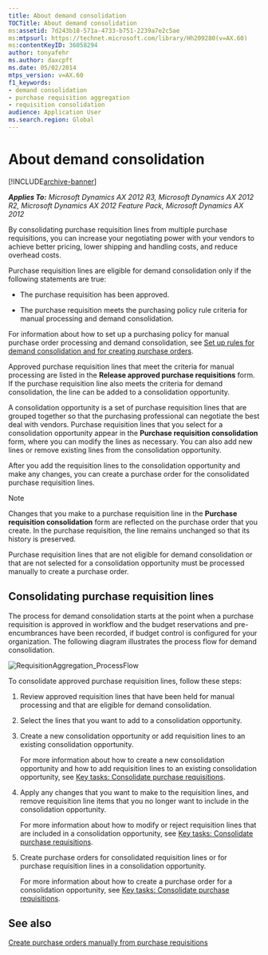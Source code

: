 ```yaml
---
title: About demand consolidation
TOCTitle: About demand consolidation
ms:assetid: 7d243b18-571a-4733-b751-2239a7e2c5ae
ms:mtpsurl: https://technet.microsoft.com/library/Hh209280(v=AX.60)
ms:contentKeyID: 36058294
author: tonyafehr
ms.author: daxcpft
ms.date: 05/02/2014
mtps_version: v=AX.60
f1_keywords:
- demand consolidation
- purchase requisition aggregation
- requisition consolidation
audience: Application User
ms.search.region: Global
---
```


# About demand consolidation 


[!INCLUDE[archive-banner](includes/archive-banner.md)]


_**Applies To:** Microsoft Dynamics AX 2012 R3, Microsoft Dynamics AX 2012 R2, Microsoft Dynamics AX 2012 Feature Pack, Microsoft Dynamics AX 2012_

By consolidating purchase requisition lines from multiple purchase requisitions, you can increase your negotiating power with your vendors to achieve better pricing, lower shipping and handling costs, and reduce overhead costs.

Purchase requisition lines are eligible for demand consolidation only if the following statements are true:

  - The purchase requisition has been approved.

  - The purchase requisition meets the purchasing policy rule criteria for manual processing and demand consolidation.

For information about how to set up a purchasing policy for manual purchase order processing and demand consolidation, see [Set up rules for demand consolidation and for creating purchase orders](set-up-rules-for-demand-consolidation-and-for-creating-purchase-orders.md).

Approved purchase requisition lines that meet the criteria for manual processing are listed in the **Release approved purchase requisitions** form. If the purchase requisition line also meets the criteria for demand consolidation, the line can be added to a consolidation opportunity.

A consolidation opportunity is a set of purchase requisition lines that are grouped together so that the purchasing professional can negotiate the best deal with vendors. Purchase requisition lines that you select for a consolidation opportunity appear in the **Purchase requisition consolidation** form, where you can modify the lines as necessary. You can also add new lines or remove existing lines from the consolidation opportunity.

After you add the requisition lines to the consolidation opportunity and make any changes, you can create a purchase order for the consolidated purchase requisition lines.


> [!NOTE]
> <P>Changes that you make to a purchase requisition line in the <STRONG>Purchase requisition consolidation</STRONG> form are reflected on the purchase order that you create. In the purchase requisition, the line remains unchanged so that its history is preserved.</P>



Purchase requisition lines that are not eligible for demand consolidation or that are not selected for a consolidation opportunity must be processed manually to create a purchase order.

## Consolidating purchase requisition lines

The process for demand consolidation starts at the point when a purchase requisition is approved in workflow and the budget reservations and pre-encumbrances have been recorded, if budget control is configured for your organization. The following diagram illustrates the process flow for demand consolidation.

![RequisitionAggregation\_ProcessFlow](images/Hh209280.RequisitionAggregation_ProcessFlow(AX.60).gif "RequisitionAggregation_ProcessFlow")

To consolidate approved purchase requisition lines, follow these steps:

1.  Review approved requisition lines that have been held for manual processing and that are eligible for demand consolidation.

2.  Select the lines that you want to add to a consolidation opportunity.

3.  Create a new consolidation opportunity or add requisition lines to an existing consolidation opportunity.
    
    For more information about how to create a new consolidation opportunity and how to add requisition lines to an existing consolidation opportunity, see [Key tasks: Consolidate purchase requisitions](key-tasks-consolidate-purchase-requisitions.md).

4.  Apply any changes that you want to make to the requisition lines, and remove requisition line items that you no longer want to include in the consolidation opportunity.
    
    For more information about how to modify or reject requisition lines that are included in a consolidation opportunity, see [Key tasks: Consolidate purchase requisitions](key-tasks-consolidate-purchase-requisitions.md).

5.  Create purchase orders for consolidated requisition lines or for purchase requisition lines in a consolidation opportunity.
    
    For more information about how to create a purchase order for a consolidation opportunity, see [Key tasks: Consolidate purchase requisitions](key-tasks-consolidate-purchase-requisitions.md).

## See also

[Create purchase orders manually from purchase requisitions](create-purchase-orders-manually-from-purchase-requisitions.md)

  


